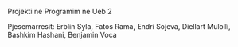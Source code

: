 Projekti ne Programim ne Ueb 2

Pjesemarresit:
Erblin Syla,
Fatos Rama,
Endri Sojeva,
Diellart Mulolli,
Bashkim Hashani,
Benjamin Voca